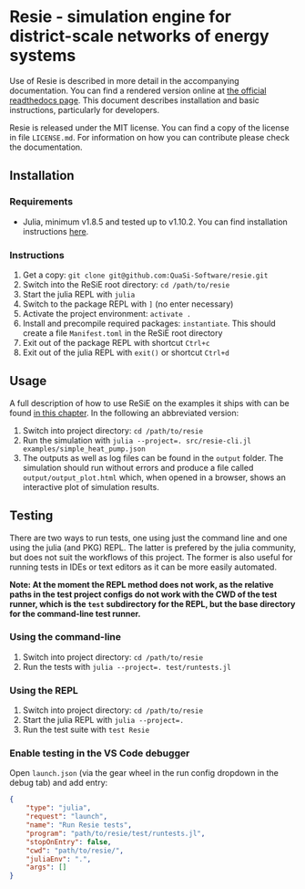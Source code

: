 # Resie - simulation engine for district-scale networks of energy systems

Use of Resie is described in more detail in the accompanying documentation. You can find a rendered version online at [the official readthedocs page](https://quasi-software.readthedocs.io). This document describes installation and basic instructions, particularly for developers.

Resie is released under the MIT license. You can find a copy of the license in file `LICENSE.md`. For information on how you can contribute please check the documentation.

## Installation

### **Requirements**

* Julia, minimum v1.8.5 and tested up to v1.10.2. You can find installation instructions [here](https://julialang.org/downloads/).

### Instructions

1. Get a copy: `git clone git@github.com:QuaSi-Software/resie.git`
1. Switch into the ReSiE root directory: `cd /path/to/resie`
1. Start the julia REPL with `julia`
1. Switch to the package REPL with `]` (no enter necessary)
1. Activate the project environment: `activate .`
1. Install and precompile required packages: `instantiate`. This should create a file `Manifest.toml` in the ReSiE root directory
1. Exit out of the package REPL with shortcut `Ctrl+c`
1. Exit out of the julia REPL with `exit()` or shortcut `Ctrl+d`

## Usage

A full description of how to use ReSiE on the examples it ships with can be found [in this chapter](https://quasi-software.readthedocs.io/en/latest/resie_exemplary_energy_systems/). In the following an abbreviated version:

1. Switch into project directory: `cd /path/to/resie`
1. Run the simulation with `julia --project=. src/resie-cli.jl examples/simple_heat_pump.json`
1. The outputs as well as log files can be found in the `output` folder. The simulation should run without errors and produce a file called `output/output_plot.html` which, when opened in a browser, shows an interactive plot of simulation results.

## Testing

There are two ways to run tests, one using just the command line and one using the julia (and PKG) REPL. The latter is prefered by the julia community, but does not suit the workflows of this project. The former is also useful for running tests in IDEs or text editors as it can be more easily automated.

**Note: At the moment the REPL method does not work, as the relative paths in the test project configs do not work with the CWD of the test runner, which is the `test` subdirectory for the REPL, but the base directory for the command-line test runner.**

### Using the command-line

1. Switch into project directory: `cd /path/to/resie`
1. Run the tests with `julia --project=. test/runtests.jl`

### Using the REPL

1. Switch into project directory: `cd /path/to/resie`
1. Start the julia REPL with `julia --project=.`
1. Run the test suite with `test Resie`

### Enable testing in the VS Code debugger

Open `launch.json` (via the gear wheel in the run config dropdown in the debug tab) and add entry:
```json
{
    "type": "julia",
    "request": "launch",
    "name": "Run Resie tests",
    "program": "path/to/resie/test/runtests.jl",
    "stopOnEntry": false,
    "cwd": "path/to/resie/",
    "juliaEnv": ".",
    "args": []
}
```